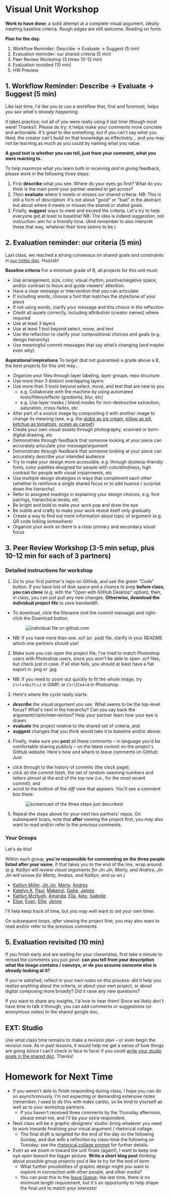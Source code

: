 
# Visual Unit Workshop

**Work to have done**: a solid attempt at a complete visual argument, ideally meeting baseline criteria. Rough edges are still welcome. Reading on fonts.


**Plan for the day**:

1. Workflow Reminder: Describe -> Evaluate -> Suggest (5 min)
2. Evaluation reminder: our shared criteria (5 min)
3. Peer Review Workshop (3 times 10-12 min)
4. Evaluation revisited (10 min)
5. HW Preview

<!--
<div class="alert alert-danger" role="alert">
<details><summary><span class="glyphicon glyphicon-exclamation-sign" aria-hidden="true"></span>
  <span class="sr-only">Heads up:</span> Important note about file types and non-GIMP users</summary>
<p>Several of you had asked about the possibility of working with Photoshop or Illustrator, which I said was fine as long as it matched your career goals. However, that does throw a potential wrench into workshop plans, I've just realized: everyone needs to be able to open each other's files.</p>

<p>SOLUTION FOR GIMP USERS:<br/>
Luckily, <strong>GIMP can open .psd (Photoshop) and .ai (Illustrator) files.</strong> So in that direction, we should be fine – GIMP-users, you just need to know to look for one of those two file extensions. </p>

<p>SOLUTION FOR NON-GIMP USERS: <br/>
Unfortunately, I believe that <strong>Photoshop can <em>not</em> open an .xcf file</strong>. Therefore, the best way to see your partners' drafts is to <em>please make sure you have a copy of GIMP installed</em> before today's class – even if you're working with another program for this project.</p>

<p>BACKUP "SOLUTION" FOR EVERYONE: <br/>
As a failsafe, everyone should make sure your repos <strong>include an exported flat image (.png) and take a screenshot</strong> of the most current version of your project. That way, even if the rich, layered version isn't working, your partners will at least have something to look at.</p>

<p>Thanks, and sorry about the lateness of this realization!</p>
</details>
</div>
-->


## 1. Workflow Reminder: Describe -> Evaluate -> Suggest (5 min)

Like last time, I'd like you to use a workflow that, first and foremost, *helps you see what's already happening.*  

It takes practice; not all of you were really using it last time (though most were! Thanks!). Please do try: it helps make your comments more concrete and actionable. It's great to like something, but if you can't say *what* you liked, the creator can't build on that knowledge as effectively... and *you* may not be learning as much as you could by naming what you value.

**A good test is whether you can tell, just from your comment, what you were reacting to.**

To help maximize what you learn both in receiving _and in giving_ feedback, please work in the following three steps:

<div class="alert alert-info">
<ol>
   <li>First <strong>describe</strong> what you see. Where do your eyes go first? What do you think is the main point your partner wanted to get across?</li>
   <li>Then <strong>evaluate</strong> where it meets or misses our shared criteria. NB: This is still a form of description: it's not about "good" or "bad" in the abstract but about where it meets or misses the shared or stated goals.</li>
   <li>Finally, <strong>suggest</strong> ways to meet and exceed the criteria. Let's try to help everyone get at least to baseline! NB: The idea is indeed <em>suggestion</em>, not instruction: aim for a friendly tone. (And remember to also interpret these that way, whatever their tone seems to be.)</li>
</ol>
</div>

<!-- I have here to return to you the index cards from the audio unit – not from the comments you *received*, but the comments you *gave*. Read them over. Were you doing describe/evaluate/suggest? For example, **can you tell from the cards what you were reacting to**? If so, be proud! See if you can do it again in a new sensory mode. If not, strive to level up today: **train your attention to see, and describe, before judging.** -->


## 2. Evaluation reminder: our criteria (5 min)
Last class, we reached a strong consensus on shared goals and constraints in [our notes doc](http://bit.ly/cdm{{site.course.slugterm}}-notes#heading=h.g4l54sdnfu3n). Huzzah! <!-- Let's just look at these together briefly, to make sure there are no surprises. -->

<!-- Can we go alphabetically through the Participants window, reading aloud, one bullet each? (Ask questions, if you have them, as we go.) -->

**Baseline criteria**
For a minimum grade of B, all projects for this unit must:

* Use arrangement, size, color, visual rhythm, positive/negative space, and/or contrast to focus and guide viewers' attention.
* Have a clear message or intervention that you can articulate
* If including words, choose a font that matches the style/tone of your piece
* If not using words, clarify your message and this choice in the reflection
* Credit all assets correctly, including attribution (creator names) where required
* Use at least 3 layers
* Use at least 1 tool beyond select, move, and text
* Use the reflection to clarify your compositional choices and goals (e.g. design hierarchy)
* Use meaningful commit messages that say what’s changing (and maybe even why)


**Aspirational inspirations**
To target (but not guarantee) a grade above a B, the best projects for this unit may...

* Organize your files through layer labeling, layer groups, repo structure
* Use more than 3 distinct overlapping layers
* Use more than 3 tools beyond select, move, and text that are new to you
  - e.g. Collaborate with the machine by using automated tools/filters/effects (gradients, blur, etc)
  - e.g. Use layer masks / blend modes for non-destructive extraction, saturation, cross-fades, etc
* Alter part of a source image by compositing it with another image to change its meaning (see, e.g. the [globe as ice cream](https://github.com/benmiller314/cdm2021spring/issues/6#issuecomment-781038538), [pillow as pill](https://github.com/benmiller314/cdm2022spring/issues/6#issuecomment-781522661), [ketchup as tomatoes](https://github.com/benmiller314/cdm2020fall/issues/7#issuecomment-698522176), [ocean as carpet](https://github.com/benmiller314/cdm2020fall/issues/7#issuecomment-698534979))
* Create your own visual assets through photography, scanned or born-digital drawing, etc
* Demonstrate through feedback that someone looking at your piece can accurately articulate your message/argument
* Demonstrate through feedback that someone looking at your piece can accurately describe your intended audience
* Try to make your design more accessible, e.g. through dyslexia-friendly fonts, color palettes designed for people with colorblindness, high contrast for people with visual impairments, etc
* Use multiple design strategies in ways that compliment each other (whether to reinforce a single shared focus or to add nuance / surprise down the hierarchy)
* Refer to assigned readings in explaining your design choices, e.g. font pairings, hierarchical levels, etc
* Be bright and bold to make your work pop and draw the eye
* Be subtle and crafty to make your work reveal itself only gradually
* Create a way to find out more information about topic of argument (e.g. QR code linking somewhere)
* Organize your work so there is a clear primary and secondary visual focus



## 3. Peer Review Workshop (3-5 min setup, plus 10-12 min for each of 3 partners)

### Detailed instructions for workshop

1. Go to your first partner's repo on GitHub, and use the green "Code" button. If you have lots of disk space and a chance to prep **before class, you can clone** (e.g. with the "Open with GitHub Desktop" option); then, in class, you can just pull any new changes. **Otherwise, download the individual project file** to save bandwidth.
  - To download, click the filename (not the commit message) and right-click the Download button. <figure><img src="../assets/img/github--download-one-file.png" alt="individual file on github.com"/></figure>
  - NB: If you have more than one .xcf (or .psd) file, clarify in your README which one partners should use!


2. Make sure you can open the project file; I've tried to match Photoshop users with Photoshop users, since you won't be able to open .xcf files, but check just in case. If all else fails, you should at least have a flat export in .png or .jpg.
  - NB: If you need to zoom out quickly to fit the whole image, try `Ctrl`+`Shift`+`J` in GIMP, or `Ctrl`/`Cmd`+`0` in Photoshop.

3. Here's where the cycle really starts:
  - _**describe** the visual argument you see._ What seems to be the top-level focus? What's next in the hierarchy? Can you say back the argument/claim/intervention? Help your partner learn how your eye is drawn.
  - **evaluate** the project relative to the shared set of criteria, and
  - **suggest** changes that you think would take it to baseline and/or above.

4. Finally, make sure you **post** all these comments – in language you'd be comfortable sharing publicly – on the latest commit on the project's GitHub website. Here's how and where to leave comments on GitHub: Just
  - click through to the history of commits (the clock page);
  - click on the _commit hash_, the set of random-seeming numbers and letters almost at the end of the top row (i.e., for the most recent commit); and
  - scroll to the bottom of the _diff view_ that appears. You'll see a comment box there: <figure role="figure"><img src="../assets/img/github--comment-on-commit.gif" alt="screencast of the three steps just described" title="GIF made with LICEcap: https://www.cockos.com/licecap/" /></figure>

5. Repeat the steps above for your next two partners' repos. On subsequent loops, note that **after** viewing the project first, you may also want to read and/or refer to the previous comments.

### Your Groups
<div class="alert alert-success">
Let's do this!
</div>

Within each group, **you're responsible for commenting on the three people listed after your name**; if that takes you to the end of the line, wrap around. _(e.g. Kaitlyn will review visual arguments for Jin Jin, Marty, and Andres; Jin Jin will review for Marty, Andres, and Kaitlyn; and so on.)_

<!-- NB: If one of your partners has not yet posted a draft, reclaim that time for an EXT: Studio, but try (if you can) to loop back later this week: we're trying to accommodate Flex@Pitt. -->

* <a href='https://github.com/kfm24/visual-argument-2022spring'>Kaitlyn Miller</a>, <a href='https://github.com/19jinjinwu/visual-argument-2022spring'>Jin Jin</a>, <a href='https://github.com/mknuth5/visual-argument-2022spring'>Marty</a>, <a href='https://github.com/andrestrujillo11/visual-argument-2022spring'>Andres</a>
* <a href='https://github.com/KatelynKunzmann/visual-argument-2022spring'>Katelyn K</a>, <a href='https://github.com/paullewis2013/visual-argument-2022spring'>Paul</a>, <a href='https://github.com/Mapatterson379/visual-argument-2022spring'>Makenzi</a>, <a href='https://github.com/glittaua/visual-argument-2022spring'>Gabe</a>, <a href='https://github.com/jsw64/visual-argument-2022spring'>James</a>
* <a href='https://github.com/kaitlynmchugh/visual-argument-2022spring'>Kaitlyn McHugh</a>, <a href='https://github.com/aej37/visual-argument-2022spring'>Amanda</a>, <a href='https://github.com/ellagrant/visual-argument-2022spring'>Ella</a>, <a href='https://github.com/alocampo/visual-argument-2022spring'>Alex</a>, <a href='https://github.com/isabellebautista/visual-argument-2022spring'>Isabelle</a>
* <a href='https://github.com/elisewebb6/visual-argument-2022spring'>Elise</a>, <a href='https://github.com/evankozierok/visual-argument-2022spring'>Evan</a>, <a href='https://github.com/ellsimm/visual-argument-2022spring'>Ellie</a>, <a href='https://github.com/jennakupferschmid/visual-argument-2022spring'>Jenna</a>

<!-- <div class="alert alert-warning">
<p>If you're participating asynchronously, please try to complete your review by the end of Saturday night, so your partners can have some weekend time (when most of you said you have more time to work) with your feedback in mind. Friday would be even better.</p>

<p>If that's just not possible (and I understand how that might be the case), let me know asap and I'll make sure the others get my feedback in the meantime. Monday night is about the latest it might still be helpful, so that's the official async participation deadline; just confirm that you've pulled the latest version whenever you start.</p>
</div> -->


I'll help keep track of time, but you may well want to set your own timer.
<!--
first rotation starts
second rotation starts
third rotation starts
-->

<div class="alert alert-info">
On subsequent loops, <em>after</em> viewing the project first, you may also want to read and/or refer to the previous comments.</div>




## 5. Evaluation revisited (10 min)
If you finish early and are waiting for your classmates, first take a minute to reread the comments you just *gave*: **can you tell from your description what the image contains / conveys, or do you assume someone else is already looking at it?**

If you're satisfied, reflect in your own notes on this process: did it help you realize anything about the criteria, or about your own project, or about digital composing more broadly? Did it raise any new questions?

If you want to share any insights, I'd love to hear them! Since we likely don't have time to talk it through, you can add comments or suggestions (or anonymous notes) to the shared google doc.


## EXT: Studio
Use what class time remains to make a revision plan – or even begin the revision now. As in past lessons, it would help me get a sense of how things are going (since I can't check in face to face) if you could [write your studio goals in the shared doc](https://bit.ly/cdm{{site.course.slugterm}}-notes). Thanks!




# Homework for Next Time

* If you weren't able to finish responding during class, I hope you can do so asynchronously. I'm not expecting or demanding extensive notes (remember, I used to do this with index cards), so be kind to yourself as well as to your workshop partners.
  - If you haven't received three comments by the Thursday afternoon, please email me, and I'll be your extra respondent.
* Next class will be a graphic designers' studio: bring whatever you need to work towards finalizing your visual argument / rhetorical collage.
  - The final draft is targeted for the end of the day on the following Sunday, and due with a reflection by class-time the following on Tuesday; see the [rhetorical collage prompt](https://github.com/benmiller314/visual-argument-2022spring#deadlines-and-products) for further details.
* Even as we zoom in toward the unit finale (again!), I want to keep one eye open toward the bigger picture. **Write a short blog post** thinking about possible group projects you'd like to try for the end of term.
  - What further possibilities of graphic design might you want to explore in connection with other people, and other media?
  - You can post this to the [Issue Queue]({{site.github.issues_url}}); like last time, there is no minimum length requirement, but it's an opportunity to help shape the final unit to match your interests!
